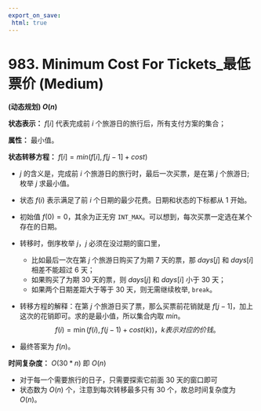 ```yaml
---
export_on_save:
 html: true
---
```

# 983. Minimum Cost For Tickets_最低票价 (Medium)

**(动态规划)  $O(n)$**

**状态表示：** $f[i]$ 代表完成前 $i$ 个旅游日的旅行后，所有支付方案的集合；

**属性：** 最小值。

**状态转移方程：** $f[i] = min(f[i], f[j - 1] + cost)$

- $j$ 的含义是，完成前 $i$ 个旅游日的旅行时，最后一次买票，是在第 $j$ 个旅游日; 枚举 $j$ 求最小值。

- 状态 $f(i)$ 表示满足了前 $i$ 个日期的最少花费。日期和状态的下标都从 $1$ 开始。

- 初始值 $f(0) = 0$，其余为正无穷 `INT_MAX`。可以想到，每次买票一定选在某个存在的日期。

- 转移时，倒序枚举 $j$，$j$ 必须在没过期的窗口里，
  - 比如最后一次在第 $j$ 个旅游日购买了为期 $7$ 天的票，那 $days[j]$ 和 $days[i]$ 相差不能超过 $6$ 天；
  - 如果购买了为期 $30$ 天的票，则 $days[j]$ 和 $days[i]$ 小于 $30$ 天；
  - 如果两个日期差距大于等于 $30$ 天，则无需继续枚举, `break`。

- 转移方程的解释：在第 $j$ 个旅游日买了票，那么买票前花销就是 $f[j - 1]$，加上这次的花销即可。求的是最小值，所以集合内取 $min$。
$$
f(i) = \min(f(i), f(j - 1) + cost(k))，k 表示对应的价钱。
$$

- 最终答案为 $f(n)$。

**时间复杂度：** 
$O(30 * n)$ 即 $O(n)$

- 对于每一个需要旅行的日子，只需要探索它前面 $30$ 天的窗口即可
- 状态数为 $O(n)$ 个，注意到每次转移最多只有 $30$ 个，故总时间复杂度为 $O(n)$。
